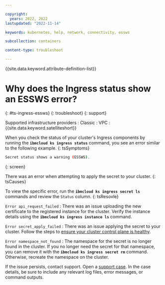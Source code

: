 ```yaml
---

copyright: 
  years: 2022, 2022
lastupdated: "2022-11-14"

keywords: kubernetes, help, network, connectivity, essws

subcollection: containers

content-type: troubleshoot

---
```


{{site.data.keyword.attribute-definition-list}}


# Why does the Ingress status show an ESSWS error?
{: #ts-ingress-essws}
{: troubleshoot}
{: support}

Supported infrastructure providers
:   Classic
:   VPC
:   {{site.data.keyword.satelliteshort}}

When you check the status of your cluster's Ingress components by running the **`ibmcloud ks ingress status`** command, you see an error similar to the following example.
{: tsSymptoms}

```sh
Secret status shows a warning (ESSWS).
```
{: screen}

There was an error when attempting to apply the secret to your cluster.
{: tsCauses}

To view the specific error, run the **`ibmcloud ks ingress secret ls`** commands and review the `Status` column.
{: tsResovle}

`Error api_request_failed`
:   There was an issue uploading the new certificate to the registered instance for the cluster. Verify the instance details using the **`ibmcloud ks ingress instance ls`** command.

`Error secret_apply_failed`
:   There was an issue applying the secret to your cluster. Follow the steps to [ensure your cluster control plane is healthy](/docs/containers?topic=containers-debug_master#review-master-health).

`Error namespace_not_found`
:   The namespace for the secret is no longer found in the cluster. If you no longer need the secret for that namespace, you can remove it with the **`ibmcloud ks ingress secret rm`** command. Otherwise, recreate the namespace on the cluster.

If the issue persists, contact support. Open a [support case](/docs/get-support?topic=get-support-using-avatar). In the case details, be sure to include any relevant log files, error messages, or command outputs.


